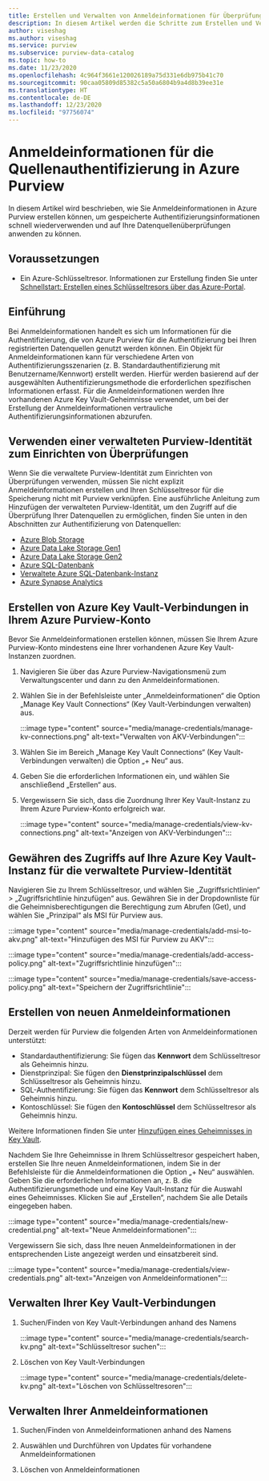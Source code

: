 ```yaml
---
title: Erstellen und Verwalten von Anmeldeinformationen für Überprüfungen
description: In diesem Artikel werden die Schritte zum Erstellen und Verwalten von Anmeldeinformationen in Azure Purview beschrieben.
author: viseshag
ms.author: viseshag
ms.service: purview
ms.subservice: purview-data-catalog
ms.topic: how-to
ms.date: 11/23/2020
ms.openlocfilehash: 4c964f3661e120026189a75d331e6db975b41c70
ms.sourcegitcommit: 90caa05809d85382c5a50a6804b9a4d8b39ee31e
ms.translationtype: HT
ms.contentlocale: de-DE
ms.lasthandoff: 12/23/2020
ms.locfileid: "97756074"
---
```

# <a name="credentials-for-source-authentication-in-azure-purview"></a>Anmeldeinformationen für die Quellenauthentifizierung in Azure Purview

In diesem Artikel wird beschrieben, wie Sie Anmeldeinformationen in Azure Purview erstellen können, um gespeicherte Authentifizierungsinformationen schnell wiederverwenden und auf Ihre Datenquellenüberprüfungen anwenden zu können.

## <a name="prerequisites"></a>Voraussetzungen

* Ein Azure-Schlüsseltresor. Informationen zur Erstellung finden Sie unter [Schnellstart: Erstellen eines Schlüsseltresors über das Azure-Portal](../key-vault/general/quick-create-portal.md).

## <a name="introduction"></a>Einführung
Bei Anmeldeinformationen handelt es sich um Informationen für die Authentifizierung, die von Azure Purview für die Authentifizierung bei Ihren registrierten Datenquellen genutzt werden können. Ein Objekt für Anmeldeinformationen kann für verschiedene Arten von Authentifizierungsszenarien (z. B. Standardauthentifizierung mit Benutzername/Kennwort) erstellt werden. Hierfür werden basierend auf der ausgewählten Authentifizierungsmethode die erforderlichen spezifischen Informationen erfasst. Für die Anmeldeinformationen werden Ihre vorhandenen Azure Key Vault-Geheimnisse verwendet, um bei der Erstellung der Anmeldeinformationen vertrauliche Authentifizierungsinformationen abzurufen.

## <a name="using-purview-managed-identity-to-set-up-scans"></a>Verwenden einer verwalteten Purview-Identität zum Einrichten von Überprüfungen
Wenn Sie die verwaltete Purview-Identität zum Einrichten von Überprüfungen verwenden, müssen Sie nicht explizit Anmeldeinformationen erstellen und Ihren Schlüsseltresor für die Speicherung nicht mit Purview verknüpfen. Eine ausführliche Anleitung zum Hinzufügen der verwalteten Purview-Identität, um den Zugriff auf die Überprüfung Ihrer Datenquellen zu ermöglichen, finden Sie unten in den Abschnitten zur Authentifizierung von Datenquellen:

- [Azure Blob Storage](register-scan-azure-blob-storage-source.md#setting-up-authentication-for-a-scan)
- [Azure Data Lake Storage Gen1](register-scan-adls-gen1.md#setting-up-authentication-for-a-scan)
- [Azure Data Lake Storage Gen2](register-scan-adls-gen2.md#setting-up-authentication-for-a-scan)
- [Azure SQL-Datenbank](register-scan-azure-sql-database.md)
- [Verwaltete Azure SQL-Datenbank-Instanz](register-scan-azure-sql-database-managed-instance.md#setting-up-authentication-for-a-scan)
- [Azure Synapse Analytics](register-scan-azure-synapse-analytics.md#setting-up-authentication-for-a-scan)

## <a name="create-azure-key-vaults-connections-in-your-azure-purview-account"></a>Erstellen von Azure Key Vault-Verbindungen in Ihrem Azure Purview-Konto

Bevor Sie Anmeldeinformationen erstellen können, müssen Sie Ihrem Azure Purview-Konto mindestens eine Ihrer vorhandenen Azure Key Vault-Instanzen zuordnen.

1. Navigieren Sie über das Azure Purview-Navigationsmenü zum Verwaltungscenter und dann zu den Anmeldeinformationen.

2. Wählen Sie in der Befehlsleiste unter „Anmeldeinformationen“ die Option „Manage Key Vault Connections“ (Key Vault-Verbindungen verwalten) aus.

    :::image type="content" source="media/manage-credentials/manage-kv-connections.png" alt-text="Verwalten von AKV-Verbindungen":::

3. Wählen Sie im Bereich „Manage Key Vault Connections“ (Key Vault-Verbindungen verwalten) die Option „+ Neu“ aus. 

4. Geben Sie die erforderlichen Informationen ein, und wählen Sie anschließend „Erstellen“ aus.

5. Vergewissern Sie sich, dass die Zuordnung Ihrer Key Vault-Instanz zu Ihrem Azure Purview-Konto erfolgreich war.

    :::image type="content" source="media/manage-credentials/view-kv-connections.png" alt-text="Anzeigen von AKV-Verbindungen":::

## <a name="grant-the-purview-managed-identity-access-to-your-azure-key-vault"></a>Gewähren des Zugriffs auf Ihre Azure Key Vault-Instanz für die verwaltete Purview-Identität

Navigieren Sie zu Ihrem Schlüsseltresor, und wählen Sie „Zugriffsrichtlinien“ > „Zugriffsrichtlinie hinzufügen“ aus. Gewähren Sie in der Dropdownliste für die Geheimnisberechtigungen die Berechtigung zum Abrufen (Get), und wählen Sie „Prinzipal“ als MSI für Purview aus. 

:::image type="content" source="media/manage-credentials/add-msi-to-akv.png" alt-text="Hinzufügen des MSI für Purview zu AKV":::


:::image type="content" source="media/manage-credentials/add-access-policy.png" alt-text="Zugriffsrichtlinie hinzufügen":::


:::image type="content" source="media/manage-credentials/save-access-policy.png" alt-text="Speichern der Zugriffsrichtlinie":::

## <a name="create-a-new-credential"></a>Erstellen von neuen Anmeldeinformationen

Derzeit werden für Purview die folgenden Arten von Anmeldeinformationen unterstützt:
* Standardauthentifizierung: Sie fügen das **Kennwort** dem Schlüsseltresor als Geheimnis hinzu.
* Dienstprinzipal: Sie fügen den **Dienstprinzipalschlüssel** dem Schlüsseltresor als Geheimnis hinzu. 
* SQL-Authentifizierung: Sie fügen das **Kennwort** dem Schlüsseltresor als Geheimnis hinzu.
* Kontoschlüssel: Sie fügen den **Kontoschlüssel** dem Schlüsseltresor als Geheimnis hinzu.

Weitere Informationen finden Sie unter [Hinzufügen eines Geheimnisses in Key Vault](../key-vault/secrets/quick-create-portal.md#add-a-secret-to-key-vault).

Nachdem Sie Ihre Geheimnisse in Ihrem Schlüsseltresor gespeichert haben, erstellen Sie Ihre neuen Anmeldeinformationen, indem Sie in der Befehlsleiste für die Anmeldeinformationen die Option „+ Neu“ auswählen. Geben Sie die erforderlichen Informationen an, z. B. die Authentifizierungsmethode und eine Key Vault-Instanz für die Auswahl eines Geheimnisses. Klicken Sie auf „Erstellen“, nachdem Sie alle Details eingegeben haben.

:::image type="content" source="media/manage-credentials/new-credential.png" alt-text="Neue Anmeldeinformationen":::

Vergewissern Sie sich, dass Ihre neuen Anmeldeinformationen in der entsprechenden Liste angezeigt werden und einsatzbereit sind.

:::image type="content" source="media/manage-credentials/view-credentials.png" alt-text="Anzeigen von Anmeldeinformationen":::

## <a name="manage-your-key-vault-connections"></a>Verwalten Ihrer Key Vault-Verbindungen

1. Suchen/Finden von Key Vault-Verbindungen anhand des Namens

    :::image type="content" source="media/manage-credentials/search-kv.png" alt-text="Schlüsseltresor suchen":::

1. Löschen von Key Vault-Verbindungen
 
    :::image type="content" source="media/manage-credentials/delete-kv.png" alt-text="Löschen von Schlüsseltresoren":::

## <a name="manage-your-credentials"></a>Verwalten Ihrer Anmeldeinformationen

1. Suchen/Finden von Anmeldeinformationen anhand des Namens
  
2. Auswählen und Durchführen von Updates für vorhandene Anmeldeinformationen

3. Löschen von Anmeldeinformationen
